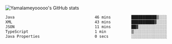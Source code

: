 ![Yamalameyooooo's GitHub stats](https://github-readme-stats.vercel.app/api?username=yamalameyooooo&theme=transparent&show_icons=true\&show=reviews,discussions_started,discussions_answered,prs_merged,prs_merged_percentage)

<!--START_SECTION:waka-->

```txt
Java                                   46 mins         ███████████▒░░░░░░░░░░░░░   45.11 %
XML                                    43 mins         ██████████▓░░░░░░░░░░░░░░   42.25 %
JSON                                   11 mins         ██▓░░░░░░░░░░░░░░░░░░░░░░   11.07 %
TypeScript                             1 min           ▒░░░░░░░░░░░░░░░░░░░░░░░░   01.47 %
Java Properties                        0 secs          ░░░░░░░░░░░░░░░░░░░░░░░░░   00.07 %
```

<!--END_SECTION:waka-->
